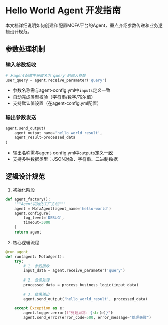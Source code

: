 
# Hello World Agent 开发指南

本文档详细说明如何创建和配置MOFA平台的Agent，重点介绍参数传递和业务逻辑设计规范。

## 参数处理机制
### 输入参数接收
```python
# 从agent配置中获取名为'query'的输入参数
user_query = agent.receive_parameter('query')
```
- 参数名称需与agent-config.yml中`inputs`定义一致
- 自动完成类型校验（字符串/数字/布尔值）
- 支持默认值设置（在agent-config.yml配置）

### 输出参数发送
```python
agent.send_output(
    agent_output_name='hello_world_result',
    agent_result=processed_data
)
```
- 输出名称需与agent-config.yml中`outputs`定义一致
- 支持多种数据类型：JSON对象、字符串、二进制数据

## 逻辑设计规范
1. 初始化阶段
```python
def agent_factory():
    """Agent初始化工厂方法"""
    agent = MofaAgent(agent_name='hello-world')
    agent.configure(
        log_level='DEBUG',
        timeout=3000
    )
    return agent
```

2. 核心逻辑流程
```python
@run_agent
def run(agent: MofaAgent):
    try:
        # 1. 参数接收
        input_data = agent.receive_parameter('query')
        
        # 2. 业务处理
        processed_data = process_business_logic(input_data)
        
        # 3. 结果输出
        agent.send_output('hello_world_result', processed_data)
        
    except Exception as e:
        agent.logger.error(f"处理异常: {str(e)}")
        agent.send_error(error_code=500, error_message="处理失败")
```

